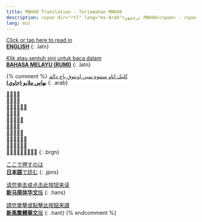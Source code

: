 ```yaml
---
title: MNH48 Translation - Terjemahan MNH48
description: <span dir="rtl" lang="ms-Arab">ترجمهن MNH48</span> - <span style="writing-mode:unset; display:inline-block; margin-left:0em; direction:rtl; -moz-transform:scale(-1, -1); -webkit-transform:scale(-1, -1); -o-transform:scale(-1, -1); -ms-transform:scale(-1, -1); transform:scale(-1, -1);" lang="ms-Brgn"> </span>
lang: mul
---
```


[Click or tap here to read in<br>**ENGLISH**](en)
{: .latn}

[Klik atau sentuh sini untuk baca dalam<br>**BAHASA MELAYU (RUMI)**](ms)
{: .latn}

{% comment %}
[کليک اتاو سنتوه سين اونتوق باچ دالم<br>**بهاس ملايو (جاوي)**](ms-Arab)
{: .arab}

[<br><br><br><br><br><br><br>**<br><br>**](ms-Brgn)
{: .brgn}

[ここで押すのは<br>**日本語**で読む](ja)
{: .jpns}

[请您单击或点击此按钮来读<br>**新马简体华文**版](zh-Hans)
{: .hans}

[請您單擊或點擊此按鈕來讀<br>**新馬繁體華文**版](zh-Hant)
{: .hant}
{% endcomment %}<!--temporarily comment out other language from jekyll side-->